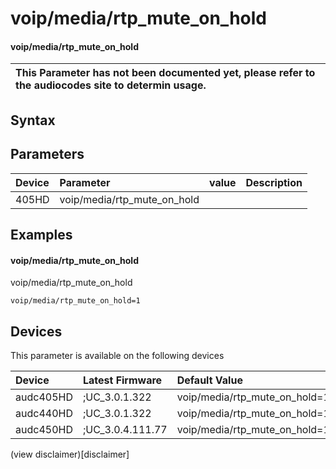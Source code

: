 ﻿---
description: voip/media/rtp_mute_on_hold
search: false
---

# voip/media/rtp_mute_on_hold

#### voip/media/rtp_mute_on_hold


| This Parameter has not been documented yet, please refer to the audiocodes site to determin usage.  | 
| :--- |

## Syntax

## Parameters
|Device|Parameter|value|Description|
|:---|:---|:---|:---|
| 405HD | voip/media/rtp_mute_on_hold |  |  |

## Examples
#### voip/media/rtp_mute_on_hold

voip/media/rtp_mute_on_hold

```
voip/media/rtp_mute_on_hold=1
```

## Devices
This parameter is available on the following devices

| Device | Latest Firmware | Default Value |
|:---|:---|:---|
| audc405HD | ;UC_3.0.1.322 | voip/media/rtp_mute_on_hold=1 
| audc440HD | ;UC_3.0.1.322 | voip/media/rtp_mute_on_hold=1 
| audc450HD | ;UC_3.0.4.111.77 | voip/media/rtp_mute_on_hold=1 

(view disclaimer)[disclaimer]
